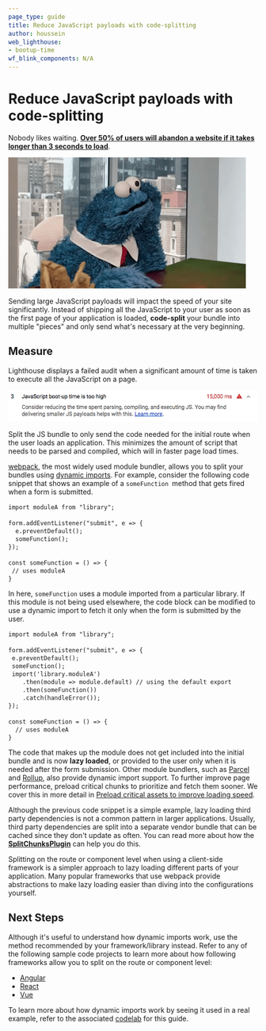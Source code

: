 ```yaml
---
page_type: guide
title: Reduce JavaScript payloads with code-splitting
author: houssein
web_lighthouse:
- bootup-time
wf_blink_components: N/A
---
```


# Reduce JavaScript payloads with code-splitting

Nobody likes waiting.
**[Over 50% of users will abandon a website if it takes longer than 3 seconds to load](https://www.thinkwithgoogle.com/intl/en-154/insights-inspiration/research-data/need-mobile-speed-how-mobile-latency-impacts-publisher-revenue/)**.

![Cookie monster, tapping his fingers on a desk. Waiting for something.](./reduce-javascript-payloads-with-code-splitting-1.gif)

Sending large JavaScript payloads will impact the speed of your site
significantly. Instead of shipping all the JavaScript to your user as soon as
the first page of your application is loaded, **code-split** your bundle into
multiple "pieces" and only send what's necessary at the very beginning. 

## Measure

Lighthouse displays a failed audit when a significant amount of time is taken to
execute all the JavaScript on a page. 

![A failing Lighthouse audit showing scripts taking too long to execute.](./reduce-javascript-payloads-with-code-splitting-2.png)

Split the JS bundle to only send the code needed for the initial route when the
user loads an application. This minimizes the amount of script that needs to be
parsed and compiled, which will in faster page load times. 

[webpack](https://webpack.js.org/), the most widely used module bundler, allows
you to split your bundles using
[dynamic imports](https://developers.google.com/web/updates/2017/11/dynamic-import).
For example, consider the following code snippet that shows an example of a
`someFunction `method that gets fired when a form is submitted.

    import moduleA from "library";

    form.addEventListener("submit", e => {
      e.preventDefault();
      someFunction();
    });

    const someFunction = () => {
     // uses moduleA
    }

In here, `someFunction` uses a module imported from a particular library. If
this module is not being used elsewhere, the code block can be modified to use a
dynamic import to fetch it only when the form is submitted by the user. 

    import moduleA from "library";

    form.addEventListener("submit", e => {
     e.preventDefault();
     someFunction();
     import('library.moduleA')
        .then(module => module.default) // using the default export
        .then(someFunction())
        .catch(handleError());
    });

    const someFunction = () => {
      // uses moduleA
    }

The code that makes up the module does not get included into the initial bundle
and is now **lazy loaded**, or provided to the user only when it is needed
after the form submission. Other module bundlers, such as
[Parcel](https://parceljs.org/code_splitting.html) and
[Rollup](https://rollupjs.org/guide/en#dynamic-import), also provide dynamic
import support. To further improve page performance, preload critical chunks to
prioritize and fetch them sooner. We cover this in more detail in [Preload
critical assets to improve loading speed](https://example.com).

Although the previous code snippet is a simple example, lazy loading third party
dependencies is not a common pattern in larger applications. Usually, third
party dependencies are split into a separate vendor bundle that can be cached
since they don't update as often. You can read more about how the
[**SplitChunksPlugin**](https://webpack.js.org/plugins/split-chunks-plugin/) can
help you do this.

Splitting on the route or component level when using a client-side framework is
a simpler approach to lazy loading different parts of your application. Many
popular frameworks that use webpack provide abstractions to make lazy loading
easier than diving into the configurations yourself. 

## Next Steps

Although it's useful to understand how dynamic imports work, use the method
recommended by your framework/library instead. Refer to any of the following
sample code projects to learn more about how following frameworks allow you to
split on the route or component level:

+  [Angular](https://example.com)
+  [React](https://example.com/)
+  [Vue](https://example.com/)

To learn more about how dynamic imports work by seeing it used in a real
example, refer to the associated [codelab](https://example.com) for this
guide.
